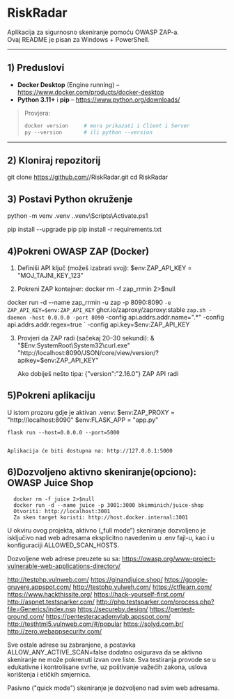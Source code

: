 # RiskRadar

Aplikacija za sigurnosno skeniranje pomoću OWASP ZAP-a.  
Ovaj README je pisan za Windows + PowerShell.

---

## 1) Preduslovi

- **Docker Desktop** (Engine running) – https://www.docker.com/products/docker-desktop  
- **Python 3.11+** i **pip** – https://www.python.org/downloads/  

> Provjera:
> ```powershell
> docker version     # mora prikazati i Client i Server
> py --version       # ili python --version
> ```

---

## 2) Kloniraj repozitorij
git clone https://github.com/<TVOJ-USER>/RiskRadar.git
cd RiskRadar

## 3) Postavi Python okruženje
python -m venv .venv
.\.venv\Scripts\Activate.ps1

pip install --upgrade pip
pip install -r requirements.txt

## 4)Pokreni OWASP ZAP (Docker)

1. Definiši API ključ (možeš izabrati svoj):
  $env:ZAP_API_KEY = "MOJ_TAJNI_KEY_123"

2. Pokreni ZAP kontejner:
  docker rm -f zap_rrmin 2>$null

  docker run -d --name zap_rrmin -u zap -p 8090:8090 `
  -e ZAP_API_KEY=$env:ZAP_API_KEY `
  ghcr.io/zaproxy/zaproxy:stable `
  zap.sh -daemon -host 0.0.0.0 -port 8090 `
  -config api.addrs.addr.name=".*" -config api.addrs.addr.regex=true `
  -config api.key=$env:ZAP_API_KEY

3. Provjeri da ZAP radi (sačekaj 20–30 sekundi):
  & "$Env:SystemRoot\System32\curl.exe" "http://localhost:8090/JSON/core/view/version/?apikey=$env:ZAP_API_KEY"

    Ako dobiješ nešto tipa:
    {"version":"2.16.0"}
      ZAP API radi

## 5)Pokreni aplikaciju
  U istom prozoru gdje je aktivan .venv:
    $env:ZAP_PROXY = "http://localhost:8090"
    $env:FLASK_APP = "app.py"

    flask run --host=0.0.0.0 --port=5000


    Aplikacija će biti dostupna na: http://127.0.0.1:5000

## 6)Dozvoljeno aktivno skeniranje(opciono): OWASP Juice Shop
      docker rm -f juice 2>$null
      docker run -d --name juice -p 3001:3000 bkimminich/juice-shop
      Otvoriti: http://localhost:3001
      Za sken target koristi: http://host.docker.internal:3001



U okviru ovog projekta, aktivno („full mode”) skeniranje dozvoljeno je isključivo nad web adresama eksplicitno navedenim u .env fajl-u, kao i u konfiguraciji ALLOWED_SCAN_HOSTS. 

Dozvoljene web adrese preuzete su sa: https://owasp.org/www-project-vulnerable-web-applications-directory/

http://testphp.vulnweb.com/
https://ginandjuice.shop/
https://google-gruyere.appspot.com/
http://testphp.yulweh.com/
https://ctflearn.com/
https://www.hackthissite.org/
https://hack-yourself-first.com/
http://aspnet.testsparker.com/
http://php.testsparker.com/process.php?file=Generics/index.nsp
https://secureby.design/
https://pentest-ground.com/
https://pentesteracademylab.appspot.com/
http://testhtml5.vulnweb.com/#/popular
https://solyd.com.br/
http://zero.webappsecurity.com/

Sve ostale adrese su zabranjene, a postavka ALLOW_ANY_ACTIVE_SCAN=false dodatno osigurava da se aktivno skeniranje ne može pokrenuti izvan ove liste. Sva testiranja provode se u edukativne i kontrolisane svrhe, uz poštivanje važećih zakona, uslova korištenja i etičkih smjernica.

Pasivno ("quick mode") skeniranje je dozvoljeno nad svim web adresama.
